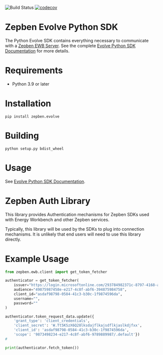 ![Build Status](https://img.shields.io/github/actions/workflow/status/zepben/evolve-sdk-python/python-lib-snapshot.yml)
[![codecov](https://codecov.io/gh/zepben/evolve-sdk-python/branch/main/graph/badge.svg?token=B0WNRMMR77)](https://codecov.io/gh/zepben/evolve-sdk-python)

# Zepben Evolve Python SDK #
The Python Evolve SDK contains everything necessary to communicate with a [Zepben EWB Server](https://github.com/zepben/energy-workbench-server). See the complete [Evolve Python SDK Documentation](https://zepben.github.io/evolve/docs/python-sdk/) for more details.

# Requirements #

- Python 3.9 or later

# Installation #

```
pip install zepben.evolve
```

# Building #

```
python setup.py bdist_wheel
```
    
# Usage #

See [Evolve Python SDK Documentation](https://zepben.github.io/evolve/docs/python-sdk/).

# Zepben Auth Library #

This library provides Authentication mechanisms for Zepben SDKs used with Energy Workbench and other Zepben services.

Typically, this library will be used by the SDKs to plug into connection mechanisms. It is unlikely that end users will
need to use this library directly.

# Example Usage #

```python
from zepben.ewb.client import get_token_fetcher

authenticator = get_token_fetcher(
    issuer="https://login.microsoftonline.com/293784982371c-8797-4168-a5e7-923874928734/v2.0/",
    audience="49875987458e-e217-4c8f-abf6-394875984758",
    client_id="asdaf98798-0584-41c3-b30c-1f9874596da",
    username="",
    password=""
)

authenticator.token_request_data.update({
    'grant_type': 'client_credentials',
    'client_secret': 'W.Tt5KSzX6Q28lksdajflkajsdflkjaslkdjfxx',
    'client_id': 'asdaf98798-0584-41c3-b30c-1f9874596da',
    'scope': '9873498234-e217-4c8f-abf6-9789889987/.default'})
#

print(authenticator.fetch_token())
```
